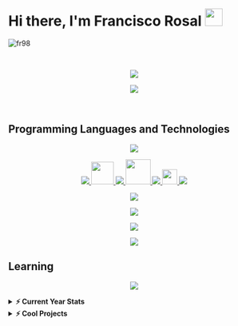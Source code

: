 # Hi there, I'm Francisco Rosal <img src="https://raw.githubusercontent.com/MartinHeinz/MartinHeinz/master/wave.gif" width="35px" />
<p align="left"> <img src="https://komarev.com/ghpvc/?username=fr98&label=Profile%20views&color=0e75b6&style=flat" alt="fr98" /> </p>

<br/>
    <p align="center">
        <img src="https://github-readme-streak-stats.herokuapp.com/?user=fr98&theme=dark" />
    </p>
    <p align="center">
        <img src="https://awesome-github-stats.azurewebsites.net/user-stats/fr98?cardType=level-alternate&theme=dark" />
    </p>
<br/>

## Programming Languages and Technologies
<p align="center">
    <a href="https://skillicons.dev">
        <img src="https://skillicons.dev/icons?i=ruby,py,solidity,js,html,css,java,kotlin,bash,c,cs,cpp" />
    </a>
</p>

<p align="center">
    <a href="https://skillicons.dev">
        <img src="https://skillicons.dev/icons?i=rails,django,react,redux,vue,nodejs" />
        <img src="https://raw.githubusercontent.com/leungwensen/svg-icon/b84b3f3a3da329b7c1d02346865f8e98beb05413/dist/svg/logos/middleman.svg" width="45" />
        <img src="https://skillicons.dev/icons?i=alpinejs,express" />
        <img src="https://www.vectorlogo.zone/logos/mochajs/mochajs-icon.svg" width="50" />
        <img src="https://skillicons.dev/icons?i=jest,sass,bootstrap" />
        <img src="https://raw.githubusercontent.com/gilbarbara/logos/804dc257b59e144eaca5bc6ffd16949752c6f789/logos/bulma.svg" width="30" />
        <img src="https://skillicons.dev/icons?i=md" />
    </a>
</p>

<p align="center">
    <a href="https://skillicons.dev">
        <img src="https://skillicons.dev/icons?i=postgres,mongodb,mysql,sqlite" />
    </a>
</p>

<p align="center">
    <a href="https://skillicons.dev">
        <img src="https://skillicons.dev/icons?i=git,github" />
    </a>
</p>

<p align="center">
    <a href="https://skillicons.dev">
        <img src="https://skillicons.dev/icons?i=aws,gcp,azure,firebase" />
    </a>
</p>

<p align="center">
    <a href="https://skillicons.dev">
        <img src="https://skillicons.dev/icons?i=figma,xd,blender,unity,arduino,raspberrypi" />
    </a>
</p>

## Learning
<p align="center">
    <a href="https://skillicons.dev">
        <img src="https://skillicons.dev/icons?i=nginx,githubactions,dart,flutter,cloudflare,docker,electron,flask,webpack" />
    </a>
</p>


<details>
    <summary><b>⚡ Current Year Stats</b></summary>
    <br/>
    <p align="center">
        <img src="https://github-profile-trophy.vercel.app/?username=fr98&rank=SSS,SS,S,AAA,AA,A,B,C,UNKNOWN,SECRET&column=8&theme=onedark&no-frame=true" />
    </p>
    <p align="center">
        <img src="https://github-readme-stats.vercel.app/api/top-langs/?username=fr98&langs_count=10&layout=compact&theme=dark" />
    </p>
<!--     <p align="center">
        <img src="https://github-readme-stats.vercel.app/api?username=fr98&count_private=true&theme=dark&include_all_commits=true" />
    </p> -->
    <br/>
</details>

<details>
    <summary><b>⚡ Cool Projects</b></summary>
    <br/>
    <p align="center">
        <a href="https://github.com/fr98/jet-python">
            <img src="https://github-readme-stats.vercel.app/api/pin/?username=fr98&repo=jet-python&theme=dark" />
        </a>
    </p>
    <br/>
</details>

<!--
https://github.com/rahul-jha98/github-stats-transparent
https://github.com/marketplace/actions/profile-readme-development-stats

**FR98/FR98** is a ✨ _special_ ✨ repository because its `README.md` (this file) appears on your GitHub profile.

Here are some ideas to get you started:

- 🔭 I’m currently working on ...
- 🌱 I’m currently learning ...
- 👯 I’m looking to collaborate on ...
- 🤔 I’m looking for help with ...
- 💬 Ask me about ...
- 📫 How to reach me: ...
- 😄 Pronouns: ...
- ⚡ Fun fact: ...
-->
